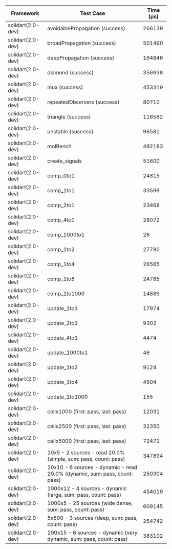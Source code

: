 | Framework | Test Case | Time (μs) |
| --- | --- | --- |
| solidart(2.0-dev) | avoidablePropagation (success) | 266139 |
| solidart(2.0-dev) | broadPropagation (success) | 501490 |
| solidart(2.0-dev) | deepPropagation (success) | 164846 |
| solidart(2.0-dev) | diamond (success) | 356938 |
| solidart(2.0-dev) | mux (success) | 453319 |
| solidart(2.0-dev) | repeatedObservers (success) | 80710 |
| solidart(2.0-dev) | triangle (success) | 116582 |
| solidart(2.0-dev) | unstable (success) | 96581 |
| solidart(2.0-dev) | molBench | 492183 |
| solidart(2.0-dev) | create_signals | 51600 |
| solidart(2.0-dev) | comp_0to1 | 24815 |
| solidart(2.0-dev) | comp_1to1 | 33599 |
| solidart(2.0-dev) | comp_2to1 | 23468 |
| solidart(2.0-dev) | comp_4to1 | 28072 |
| solidart(2.0-dev) | comp_1000to1 | 26 |
| solidart(2.0-dev) | comp_1to2 | 27780 |
| solidart(2.0-dev) | comp_1to4 | 26565 |
| solidart(2.0-dev) | comp_1to8 | 24785 |
| solidart(2.0-dev) | comp_1to1000 | 14889 |
| solidart(2.0-dev) | update_1to1 | 17974 |
| solidart(2.0-dev) | update_2to1 | 9302 |
| solidart(2.0-dev) | update_4to1 | 4474 |
| solidart(2.0-dev) | update_1000to1 | 46 |
| solidart(2.0-dev) | update_1to2 | 9124 |
| solidart(2.0-dev) | update_1to4 | 4504 |
| solidart(2.0-dev) | update_1to1000 | 155 |
| solidart(2.0-dev) | cellx1000 (first: pass, last: pass) | 12031 |
| solidart(2.0-dev) | cellx2500 (first: pass, last: pass) | 32350 |
| solidart(2.0-dev) | cellx5000 (first: pass, last: pass) | 72471 |
| solidart(2.0-dev) | 10x5 - 2 sources - read 20.0% (simple, sum: pass, count: pass) | 347894 |
| solidart(2.0-dev) | 10x10 - 6 sources - dynamic - read 20.0% (dynamic, sum: pass, count: pass) | 250304 |
| solidart(2.0-dev) | 1000x12 - 4 sources - dynamic (large, sum: pass, count: pass) | 454019 |
| solidart(2.0-dev) | 1000x5 - 25 sources (wide dense, sum: pass, count: pass) | 609145 |
| solidart(2.0-dev) | 5x500 - 3 sources (deep, sum: pass, count: pass) | 254742 |
| solidart(2.0-dev) | 100x15 - 6 sources - dynamic (very dynamic, sum: pass, count: pass) | 383102 |
